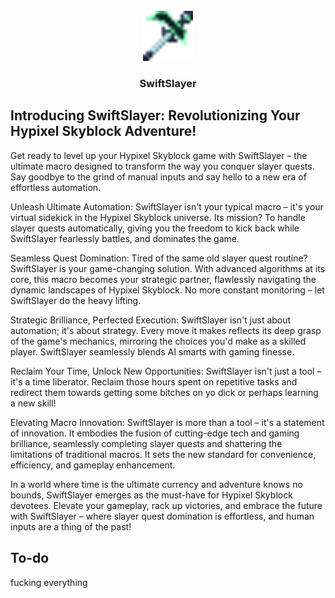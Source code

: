 <br/>
<div align="center">
  <a href="https://github.com/Macro-HQ/SwiftSlayer">
    <img src="images/logo.png" alt="Logo" width="80" height="80">
  </a>

<h3 align="center">SwiftSlayer</h3>
  </p>
</div>

## Introducing SwiftSlayer: Revolutionizing Your Hypixel Skyblock Adventure!

Get ready to level up your Hypixel Skyblock game with SwiftSlayer – the ultimate macro designed to transform the way you conquer slayer quests. Say goodbye to the grind of manual inputs and say hello to a new era of effortless automation.

Unleash Ultimate Automation:
SwiftSlayer isn't your typical macro – it's your virtual sidekick in the Hypixel Skyblock universe. Its mission? To handle slayer quests automatically, giving you the freedom to kick back while SwiftSlayer fearlessly battles, and dominates the game.

Seamless Quest Domination:
Tired of the same old slayer quest routine? SwiftSlayer is your game-changing solution. With advanced algorithms at its core, this macro becomes your strategic partner, flawlessly navigating the dynamic landscapes of Hypixel Skyblock. No more constant monitoring – let SwiftSlayer do the heavy lifting.

Strategic Brilliance, Perfected Execution:
SwiftSlayer isn't just about automation; it's about strategy. Every move it makes reflects its deep grasp of the game's mechanics, mirroring the choices you'd make as a skilled player. SwiftSlayer seamlessly blends AI smarts with gaming finesse.

Reclaim Your Time, Unlock New Opportunities:
SwiftSlayer isn't just a tool – it's a time liberator. Reclaim those hours spent on repetitive tasks and redirect them towards getting some bitches on yo dick or perhaps learning a new skill!

Elevating Macro Innovation:
SwiftSlayer is more than a tool – it's a statement of innovation. It embodies the fusion of cutting-edge tech and gaming brilliance, seamlessly completing slayer quests and shattering the limitations of traditional macros. It sets the new standard for convenience, efficiency, and gameplay enhancement.

In a world where time is the ultimate currency and adventure knows no bounds, SwiftSlayer emerges as the must-have for Hypixel Skyblock devotees. Elevate your gameplay, rack up victories, and embrace the future with SwiftSlayer – where slayer quest domination is effortless, and human inputs are a thing of the past!


## To-do
fucking everything
